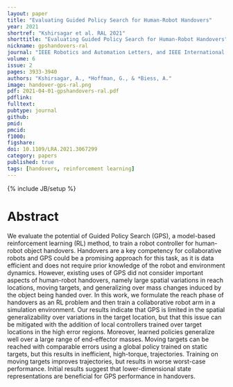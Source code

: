 ```yaml
---
layout: paper
title: "Evaluating Guided Policy Search for Human-Robot Handovers"
year: 2021
shortref: "Kshirsagar et al. RAL 2021"
shorttitle: "Evaluating Guided Policy Search for Human-Robot Handovers"
nickname: gpshandovers-ral
journal: "IEEE Robotics and Automation Letters, and IEEE International Conference on Robotics and Automation (ICRA)"
volume: 6
issue: 2
pages: 3933-3940
authors: "Kshirsagar, A., *Hoffman, G., & *Biess, A."
image: handover-gps-ral.png
pdf: 2021-04-01-gpshandovers-ral.pdf
pdflink:
fulltext:  
pubtype: journal
github:
pmid:  
pmcid:
f1000:
figshare:
doi: 10.1109/LRA.2021.3067299
category: papers
published: true
tags: [handovers, reinforcement learning]
---
```

{% include JB/setup %}

# Abstract

We evaluate the potential of Guided Policy Search
(GPS), a model-based reinforcement learning (RL) method, to train
a robot controller for human-robot object handovers. Handovers
are a key competency for collaborative robots and GPS could be a
promising approach for this task, as it is data efficient and does
not require prior knowledge of the robot and environment dynamics. However, existing uses of GPS did not consider important
aspects of human-robot handovers, namely large spatial variations
in reach locations, moving targets, and generalizing over mass
changes induced by the object being handed over. In this work, we
formulate the reach phase of handovers as an RL problem and then
train a collaborative robot arm in a simulation environment. Our
results indicate that GPS is limited in the spatial generalizability
over variations in the target location, but that this issue can be
mitigated with the addition of local controllers trained over target
locations in the high error regions. Moreover, learned policies
generalize well over a large range of end-effector masses. Moving
targets can be reached with comparable errors using a global policy
trained on static targets, but this results in inefficient, high-torque, trajectories. Training on moving targets improves trajectories, but
results in worse worst-case performance. Initial results suggest
that lower-dimensional state representations are beneficial for GPS
performance in handovers.
